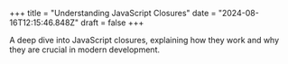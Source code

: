 +++
title = "Understanding JavaScript Closures"
date = "2024-08-16T12:15:46.848Z"
draft = false
+++

  A deep dive into JavaScript closures, explaining how they work and why they are crucial in modern development.
        
